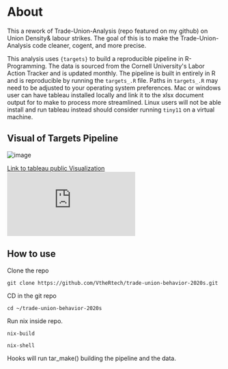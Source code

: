 # About

This a rework of Trade-Union-Analysis (repo featured on my github) on Union Density& labour strikes. The goal of this is to make the Trade-Union-Analysis code cleaner, cogent, and more precise.

This analysis uses `{targets}` to build a reproducible pipeline in R-Programming. The data is sourced from the Cornell University's Labor Action Tracker and is updated monthly. The pipeline is built in entirely in R and is reproducible by running the `targets_.R` file. Paths in `targets_.R` may need to be adjusted to your operating system preferences. Mac or windows user can have tableau installed locally and link it to the xlsx document output for to make to process more streamlined. Linux users will not be able install and run tableau instead should consider running `tiny11` on a virtual machine.

## Visual of Targets Pipeline

![image](https://github.com/VtheRtech/trade-union-behavior-2020s/assets/30744769/7efc4627-36e5-4891-bc16-5e6532ac5c9c)

[Link to tableau public Visualization](https://public.tableau.com/app/profile/vcumbo/viz/unionworkbook/d3)
![image of tableau dashboard](https://github.com/VtheRtech/trade-union-behavior-2020s/blob/main/paper/paper_files/d2.pdf)

## How to use

Clone the repo

```
git clone https://github.com/VtheRtech/trade-union-behavior-2020s.git
```

CD in the git repo

```
cd ~/trade-union-behavior-2020s
```

Run nix inside repo.

```
nix-build

nix-shell
```

Hooks will run tar_make() building the pipeline and the data.
